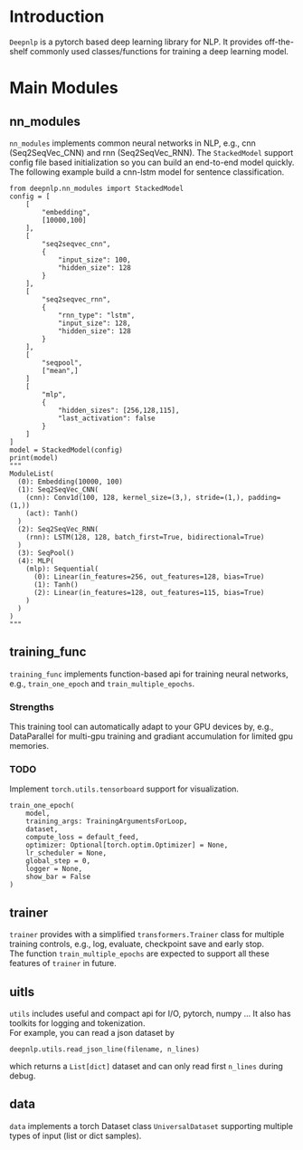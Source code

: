 # Introduction
`Deepnlp` is a pytorch based deep learning library for NLP. It provides off-the-shelf commonly used classes/functions for training a deep learning model.

# Main Modules
## nn_modules
`nn_modules` implements common neural networks in NLP, e.g., cnn (Seq2SeqVec_CNN) and rnn (Seq2SeqVec_RNN). The `StackedModel` support config file based initialization so you can build an end-to-end model quickly. The following example build a cnn-lstm model for sentence classification.
```
from deepnlp.nn_modules import StackedModel
config = [
    [
        "embedding",
        [10000,100]
    ],
    [
        "seq2seqvec_cnn",
        {
            "input_size": 100,
            "hidden_size": 128
        }
    ],
    [
        "seq2seqvec_rnn",
        {
            "rnn_type": "lstm",
            "input_size": 128,
            "hidden_size": 128
        }
    ],
    [
        "seqpool",
        ["mean",]
    ]
    [
        "mlp",
        {
            "hidden_sizes": [256,128,115],
            "last_activation": false
        }
    ]
]
model = StackedModel(config)
print(model)
"""
ModuleList(
  (0): Embedding(10000, 100)
  (1): Seq2SeqVec_CNN(
    (cnn): Conv1d(100, 128, kernel_size=(3,), stride=(1,), padding=(1,))
    (act): Tanh()
  )
  (2): Seq2SeqVec_RNN(
    (rnn): LSTM(128, 128, batch_first=True, bidirectional=True)
  )
  (3): SeqPool()
  (4): MLP(
    (mlp): Sequential(
      (0): Linear(in_features=256, out_features=128, bias=True)
      (1): Tanh()
      (2): Linear(in_features=128, out_features=115, bias=True)
    )
  )
)
"""
``` 
## training_func
`training_func` implements function-based api for training neural networks, e.g., `train_one_epoch` and `train_multiple_epochs`.
### Strengths
This training tool can automatically adapt to your GPU devices by, e.g., DataParallel for multi-gpu training and gradiant accumulation for limited gpu memories.
### TODO
Implement `torch.utils.tensorboard` support for visualization.
```
train_one_epoch(
    model,
    training_args: TrainingArgumentsForLoop,
    dataset,
    compute_loss = default_feed,
    optimizer: Optional[torch.optim.Optimizer] = None,
    lr_scheduler = None,
    global_step = 0,
    logger = None,
    show_bar = False
)
```
## trainer
`trainer` provides with a simplified `transformers.Trainer` class for multiple training controls, e.g., log, evaluate, checkpoint save and early stop.   
The function `train_multiple_epochs` are expected to support all these features of `trainer` in future.

## uitls
`utils` includes useful and compact api for I/O, pytorch, numpy ... It also has toolkits for logging and tokenization.  
For example, you can read a json dataset by
```
deepnlp.utils.read_json_line(filename, n_lines)
```
which returns a `List[dict]` dataset and can only read first `n_lines` during debug.

## data
`data` implements a torch Dataset class `UniversalDataset` supporting multiple types of input (list or dict samples).
